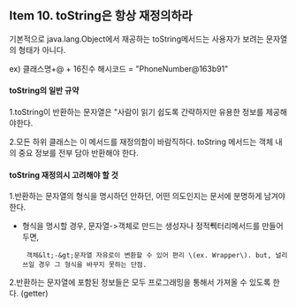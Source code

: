 ## Item 10. toString은 항상 재정의하라

기본적으로 java.lang.Object에서 재공하는 toString메서드는 사용자가 보려는 문자열의 형태가 아니다.

ex\) 클래스명+@ + 16진수 해시코드 = "PhoneNumber@163b91"

#### **toString의 일반 규약**

1.toString이 반환하는 문자열은 "사람이 읽기 쉽도록 간략하지만 유용한 정보를 제공해야한다.

2.모든 하위 클래스는 이 메서드를 재정의함이 바람직하다. toString 메서드는 객체 내의 중요 정보를 전부 담아 반환해야 한다.

#### **toString 재정의시 고려해야 할 것**

1.반환하는 문자열의 형식을 명시하던 안하던, 어떤 의도인지는 문서에 분명하게 남겨야 한다.

* 형식을 명시할 경우, 문자열-&gt;객체로 만드는 생성자나 정적풱터리메서드를 만들어두면, 

       객체&lt;-&gt;문자열 자유로이 변환할 수 있어 편리 \(ex. Wrapper\). but, 널리 쓰일 경우 그 형식을 바꾸지 못하는 단점.

2.반환하는 문자열에 포함된 정보들은 모두 프로그래밍을 통해서 가져올 수 있도록 한다. \(getter\)

